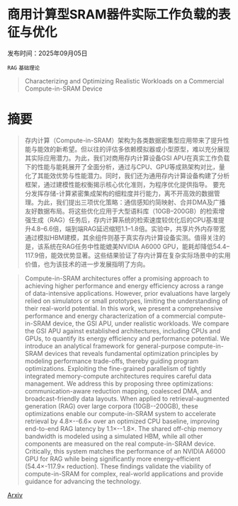 # 商用计算型SRAM器件实际工作负载的表征与优化

发布时间：2025年09月05日

`RAG` `基础理论`

> Characterizing and Optimizing Realistic Workloads on a Commercial Compute-in-SRAM Device

# 摘要

> 存内计算（Compute-in-SRAM）架构为各类数据密集型应用带来了提升性能与能效的新希望。但以往的评估多依赖模拟器或小型原型，难以充分展现其实际应用潜力。为此，我们对商用存内计算设备GSI APU在真实工作负载下的性能与能耗展开了全面分析，通过与CPU、GPU等成熟架构对比，量化了其能效优势与性能潜力。同时，我们还为通用存内计算设备构建了分析框架，通过建模性能权衡揭示核心优化准则，为程序优化提供指导。
  要充分发挥存储-计算紧密集成架构的细粒度并行能力，离不开高效的数据管理。为此，我们提出三项优化策略：通信感知约简映射、合并DMA及广播友好数据布局。将这些优化应用于大型语料库（10GB–200GB）的检索增强生成（RAG）任务后，存内计算系统的检索速度较优化后的CPU基准提升4.8–6.6倍，端到端RAG延迟缩短1.1–1.8倍。实验中，共享片外内存带宽通过模拟HBM建模，其余组件则基于真实存内计算设备实测。值得关注的是，该系统在RAG任务中性能媲美NVIDIA A6000 GPU，能耗却降低54.4–117.9倍，能效优势显著。这些结果验证了存内计算在复杂实际场景中的实用价值，也为该技术的进一步发展指明了方向。

> Compute-in-SRAM architectures offer a promising approach to achieving higher performance and energy efficiency across a range of data-intensive applications. However, prior evaluations have largely relied on simulators or small prototypes, limiting the understanding of their real-world potential. In this work, we present a comprehensive performance and energy characterization of a commercial compute-in-SRAM device, the GSI APU, under realistic workloads. We compare the GSI APU against established architectures, including CPUs and GPUs, to quantify its energy efficiency and performance potential. We introduce an analytical framework for general-purpose compute-in-SRAM devices that reveals fundamental optimization principles by modeling performance trade-offs, thereby guiding program optimizations.
  Exploiting the fine-grained parallelism of tightly integrated memory-compute architectures requires careful data management. We address this by proposing three optimizations: communication-aware reduction mapping, coalesced DMA, and broadcast-friendly data layouts. When applied to retrieval-augmented generation (RAG) over large corpora (10GB--200GB), these optimizations enable our compute-in-SRAM system to accelerate retrieval by 4.8$\times$--6.6$\times$ over an optimized CPU baseline, improving end-to-end RAG latency by 1.1$\times$--1.8$\times$. The shared off-chip memory bandwidth is modeled using a simulated HBM, while all other components are measured on the real compute-in-SRAM device. Critically, this system matches the performance of an NVIDIA A6000 GPU for RAG while being significantly more energy-efficient (54.4$\times$-117.9$\times$ reduction). These findings validate the viability of compute-in-SRAM for complex, real-world applications and provide guidance for advancing the technology.

[Arxiv](https://arxiv.org/abs/2509.05451)